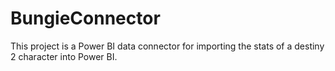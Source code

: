 # BungieConnector

This project is a Power BI data connector for importing the stats of a destiny 2 character into Power BI.
